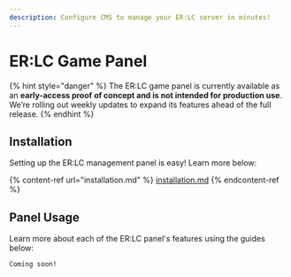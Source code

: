```yaml
---
description: Configure CMS to manage your ER:LC server in minutes!
---
```


# ER:LC Game Panel

{% hint style="danger" %}
The ER:LC game panel is currently available as an **early-access proof of concept and is not intended for production use**. We’re rolling out weekly updates to expand its features ahead of the full release.
{% endhint %}

## Installation

Setting up the ER:LC management panel is easy! Learn more below:

{% content-ref url="installation.md" %}
[installation.md](installation.md)
{% endcontent-ref %}

## Panel Usage

Learn more about each of the ER:LC panel's features using the guides below:

```
Coming soon!
```
